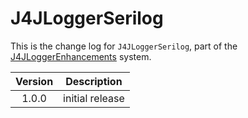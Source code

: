 # J4JLoggerSerilog

This is the change log for `J4JLoggerSerilog`, part of the [J4JLoggerEnhancements](../../README.md) system.

|Version|Description|
|:-----:|-----------|
|1.0.0|initial release|
